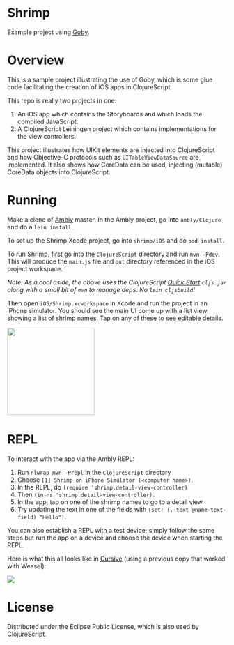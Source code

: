 Shrimp
======

Example project using [Goby](https://github.com/mfikes/goby).

Overview
========

This is a sample project illustrating the use of Goby, which is some glue code facilitating the creation of iOS apps in ClojureScript.

This repo is really two projects in one:

1. An iOS app which contains the Storyboards and which loads the compiled JavaScript.
2. A ClojureScript Leiningen project which contains implementations for the view controllers.

This project illustrates how UIKit elements are injected into ClojureScript and how Objective-C protocols such as `UITableViewDataSource` are implemented. It also shows how CoreData can be used, injecting (mutable) CoreData objects into ClojureScript.

Running
=======

Make a clone of [Ambly](https://github.com/omcljs/ambly) master. In the Ambly project, go into `ambly/Clojure` and do a `lein install`.

To set up the Shrimp Xcode project, go into `shrimp/iOS` and do `pod install`.

To run Shrimp, first go into the `ClojureScript` directory and run `mvn -Pdev`. This will produce the `main.js` file and `out` directory referenced in the iOS project workspace. 

*Note: As a cool aside, the above uses the ClojureScript [Quick Start](https://github.com/clojure/clojurescript/wiki/Quick-Start) `cljs.jar` along with a small bit of `mvn` to manage deps. No `lein cljsbuild`!*

Then open `iOS/Shrimp.xcworkspace` in Xcode and run the project in an iPhone simulator. You should see the main UI come up with a list view showing a list of shrimp names. Tap on any of these to see editable details.

<img src="http://blog.fikesfarm.com/img/shrimp.png" width="200px"/>

REPL
====

To interact with the app via the Ambly REPL:

1. Run `rlwrap mvn -Prepl` in the `ClojureScript` directory
2. Choose `[1] Shrimp on iPhone Simulator (<computer name>)`.
3. In the REPL, do `(require 'shrimp.detail-view-controller)`
4. Then `(in-ns 'shrimp.detail-view-controller)`.
5. In the app, tap on one of the shrimp names to go to a detail view.
6. Try updating the text in one of the fields with `(set! (.-text @name-text-field) "Hello")`.

You can also establish a REPL with a test device; simply follow the same steps but run the app on a device and choose the device when starting the REPL.

Here is what this all looks like in [Cursive](https://cursiveclojure.com) (using a previous copy that worked with Weasel):

![](https://raw.githubusercontent.com/mfikes/shrimp/master/devenv.png)

License
=======

Distributed under the Eclipse Public License, which is also used by ClojureScript.
